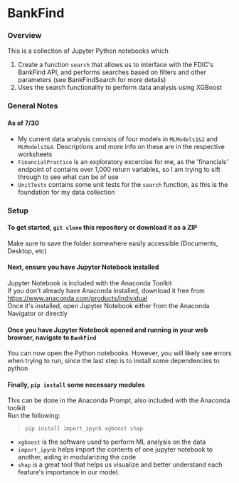 # BankFind
### Overview
This is a collection of Jupyter Python notebooks which 
1. Create a function ```search``` that allows us to interface with the FDIC's BankFind API, and performs searches based on filters and other parameters (see BankFindSearch for more details)
2. Uses the search functionality to perform data analysis using XGBoost

### General Notes
#### As of 7/30
- My current data analysis consists of four models in ```MLModels1&2``` and ```MLModels3&4```. Descriptions and more info on these are in the respective worksheets
- ```FinancialPractice``` is an exploratory excercise for me, as the 'financials' endpoint of contains over 1,000 return variables, so I am trying to sift through to see what can be of use
- ```UnitTests``` contains some unit tests for the ```search``` function, as this is the foundation for my data collection

### Setup
#### To get started, ```git clone``` this repository or download it as a ZIP
Make sure to save the folder somewhere easily accessible (Documents, Desktop, etc)
#### Next, ensure you have Jupyter Notebook installed
Jupyter Notebook is included with the Anaconda Toolkit\
If you don't already have Anaconda installed, download it free from https://www.anaconda.com/products/individual \
Once it's installed, open Jupyter Notebook either from the Anaconda Navigator or directly
#### Once you have Jupyter Notebook opened and running in your web browser,  navigate to ```BankFind```
You can now open the Python notebooks. However, you will likely see errors when trying to run, since the last step is to install some dependencies to python
#### Finally, ```pip install``` some necessary modules
This can be done in the Anaconda Prompt, also included with the Anaconda toolkit\
Run the following:

>```pip install import_ipynb xgboost shap```

- ```xgboost``` is the software used to perform ML analysis on the data
- ```import_ipynb``` helps import the contents of one jupyter notebook to another, aiding in modularizing the code
- ```shap``` is a great tool that helps us visualize and better understand each feature's importance in our model.

